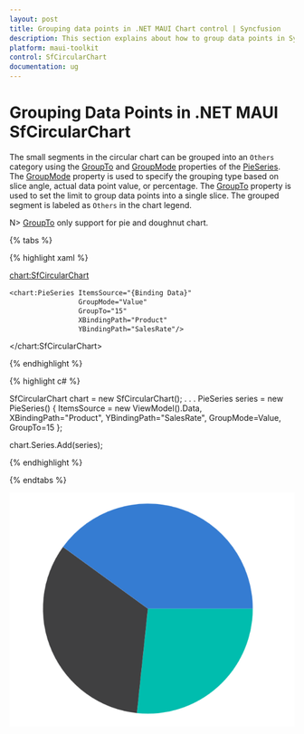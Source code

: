 ```yaml
---
layout: post
title: Grouping data points in .NET MAUI Chart control | Syncfusion
description: This section explains about how to group data points in Syncfusion .NET MAUI Chart (SfCircularChart) control.
platform: maui-toolkit
control: SfCircularChart
documentation: ug
---
```


# Grouping Data Points in .NET MAUI SfCircularChart

The small segments in the circular chart can be grouped into an `Others` category using the [GroupTo](https://help.syncfusion.com/cr/maui-toolkit/Syncfusion.Maui.Toolkit.Charts.PieSeries.html#Syncfusion_Maui_Toolkit_Charts_PieSeries_GroupTo) and [GroupMode](https://help.syncfusion.com/cr/maui-toolkit/Syncfusion.Maui.Toolkit.Charts.PieSeries.html#Syncfusion_Maui_Toolkit_Charts_PieSeries_GroupMode) properties of the [PieSeries](https://help.syncfusion.com/cr/maui-toolkit/Syncfusion.Maui.Toolkit.Charts.PieSeries.html). The [GroupMode]() property is used to specify the grouping type based on slice angle, actual data point value, or percentage. The [GroupTo](https://help.syncfusion.com/cr/maui-toolkit/Syncfusion.Maui.Toolkit.Charts.PieSeries.html#Syncfusion_Maui_Toolkit_Charts_PieSeries_GroupTo) property is used to set the limit to group data points into a single slice. The grouped segment is labeled as `Others` in the chart legend.

N> [GroupTo](https://help.syncfusion.com/cr/maui-toolkit/Syncfusion.Maui.Toolkit.Charts.PieSeries.html#Syncfusion_Maui_Toolkit_Charts_PieSeries_GroupTo) only support for pie and doughnut chart.

{% tabs %}

{% highlight xaml %}

<chart:SfCircularChart>

    <chart:PieSeries ItemsSource="{Binding Data}" 
                     GroupMode="Value"
                     GroupTo="15"
                     XBindingPath="Product" 
                     YBindingPath="SalesRate"/>
  
</chart:SfCircularChart>

{% endhighlight %}

{% highlight c# %}

SfCircularChart chart = new SfCircularChart();
. . .
PieSeries series = new PieSeries()
{
    ItemsSource = new ViewModel().Data,
    XBindingPath="Product", 
    YBindingPath="SalesRate",
    GroupMode=Value,
    GroupTo=15
};

chart.Series.Add(series);

{% endhighlight %}

{% endtabs %}

![Grouped data points pie chart in MAUI](GroupTo_images/GroupTo_in_CircularChart.png)